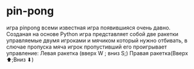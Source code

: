 # pin-pong
игра pinpong всеми известная игра появившияся очень давно. Созданая на основе Python игра представляет собой две ракетки управляемые двумя игроками и мячиком который нужно отбивать, в слючае пропуска мяча игрок пропустивший его проигрывает
управление: Левая ракетка (вверх W ; вниз S;) Правая ракетка(Вверх  ⬆;Вниз ⬇)
